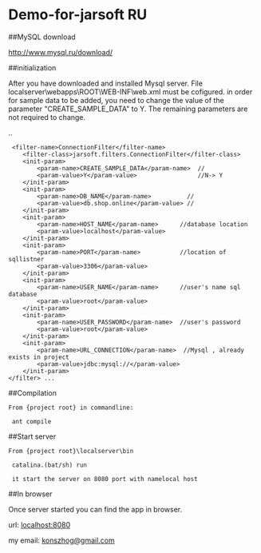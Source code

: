 # Demo-for-jarsoft RU

##MySQL download

<http://www.mysql.ru/download/>

##initialization  

After you have downloaded and installed Mysql server.
File localserver\webapps\ROOT\WEB-INF\web.xml must be cofigured.
in order for sample data to be added, you need to change the value of the parameter "CREATE_SAMPLE_DATA" to Y.
The remaining parameters are not required to change.

..
     <filter>       
     
     <filter-name>ConnectionFilter</filter-name>
        <filter-class>jarsoft.filters.ConnectionFilter</filter-class>
        <init-param>
            <param-name>CREATE_SAMPLE_DATA</param-name>  //
            <param-value>Y</param-value>                 //N-> Y
        </init-param>
        <init-param>
            <param-name>DB_NAME</param-name>          //
            <param-value>db.shop.online</param-value> //
        </init-param>
        <init-param>
            <param-name>HOST_NAME</param-name>      //database location
            <param-value>localhost</param-value>
        </init-param>
        <init-param>
            <param-name>PORT</param-name>           //location of sqllistner
            <param-value>3306</param-value>
        </init-param>
        <init-param>
            <param-name>USER_NAME</param-name>      //user's name sql database 
            <param-value>root</param-value>
        </init-param>
        <init-param>
            <param-name>USER_PASSWORD</param-name>  //user's password 
            <param-value>root</param-value>
        </init-param>
        <init-param>
            <param-name>URL_CONNECTION</param-name>  //Mysql , already exists in project
            <param-value>jdbc:mysql://</param-value>
        </init-param>
    </filter> ...

 
##Сompilation
    
    From {project root} in commandline:
    
     ant compile
    
##Start server
    
    From {project root}\localserver\bin 
  
     catalina.(bat/sh) run 
  
     it start the server on 8080 port with namelocal host
    
##In browser 

Once server started you can find the app in browser.

   url: <localhost:8080>
 

my email: <konszhog@gmail.com>

